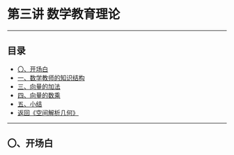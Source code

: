 # 第三讲 数学教育理论

---

## 目录

+ <a href="#0"> 〇、开场白 </a>
+ <a href="#1"> 一、数学教师的知识结构</a>
+ <a href="#3"> 三、向量的加法</a>
+ <a href="#4"> 四、向量的数乘</a>
+ <a href="#5"> 五、小结</a>
+ <a href="/html/lecture/analysegeo.html"> 返回《空间解析几何》 </a>

---

## <a name="0">〇、开场白 </a>